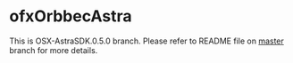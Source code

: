# ofxOrbbecAstra

This is OSX-AstraSDK.0.5.0 branch.
Please refer to README file on [master](https://github.com/hiroMTB/ofxOrbbecAstra/tree/master) branch for more details.
